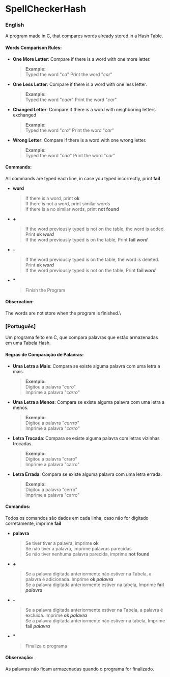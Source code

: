 # SpellCheckerHash
  
### English

A program made in C, that compares words already stored in a Hash Table.

#### Words Comparison Rules:

  * __One More Letter__: Compare if there is a word with one more letter.
    > __Example:__\
    >   Typed the word "_ca_"
    >   Print the word "_car_"
  * __One Less Letter__: Compare if there is a word with one less letter.
    > __Example:__\
    >   Typed the word "_caar_"
    >   Print the word "_car_"
  * __Changed Letter__: Compare if there is a word with neighboring letters exchanged
    > __Example:__\
    >   Typed the word "_cra_"
    >   Print the word "_car_"
  * __Wrong Letter__: Compare if there is a word with one wrong letter.
    > __Example:__\
    >   Typed the word "_caa_"
    >   Print the word "_car_"

#### Commands:
All commands are typed each line, in case you typed incorrectly, print __fail__


  * __word__
    > If there is a word, print __ok__\
    > If there is not a word, print similar words\
    > If there is a no similar words, print __not found__
  * __\+__
    > If the word previously typed is not on the table, the word is added. Print __ok _word___\
    > If the word previously typed is on the table, Print __fail _word___
  * __\-__
    > If the word previously typed is on the table, the word is deleted. Print __ok _word___\
    > If the word previously typed is not on the table, Print __fail _word___
  * __\*__
    > Finish the Program
    
#### Observation:
  The words are not store when the program is finished.\
  
  
  

### [Português]

Um programa feito em C, que compara palavras que estão armazenadas em uma Tabela Hash. 

#### Regras de Comparação de Palavras:

  * __Uma Letra a Mais__: Compara se existe alguma palavra com uma letra a mais.
    > __Exemplo:__\
    >   Digitou a palavra "_caro_"\
    >   Imprime a palavra "_carro_"
  * __Uma Letra a Menos__: Compara se existe alguma palavra com uma letra a menos.
    > __Exemplo:__\
    >   Digitou a palavra "_carrro_"\
    >   Imprime a palavra "_carro_"
  * __Letra Trocada__: Compara se existe alguma palavra com letras vizinhas trocadas.
    > __Exemplo:__\
    >   Digitou a palavra "craro"\
    >   Imprime a palavra "carro"
  * __Letra Errada__: Compara se existe alguma palavra com uma letra errada.
    > __Exemplo:__\
    >   Digitou a palavra "cerro"\
    >   Imprime a palavra "carro"

#### Comandos:
Todos os comandos são dados em cada linha, caso não for digitado corretamente, imprime __fail__
  * __palavra__
    > Se tiver tiver a palavra, imprime __ok__\
    > Se não tiver a palavra, imprime palavras parecidas\
    > Se não tiver nenhuma palavra parecida, imprime __not found__
  * __\+__
    > Se a palavra digitada anteriormente não estiver na Tabela, a palavra é adicionada. Imprime __ok _palavra___\
    > Se a palavra digitada anteriormente estiver na tabela, Imprime __fail _palavra___
  * __\-__
    > Se a palavra digitada anteriormente estiver na Tabela, a palavra é excluida. Imprime __ok _palavra___\
    > Se a palavra digitada anteriormente não estiver na tabela, Imprime __fail _palavra___
  * __\*__
    > Finaliza o programa

#### Observação:
  As palavras não ficam armazenadas quando o programa for finalizado.

